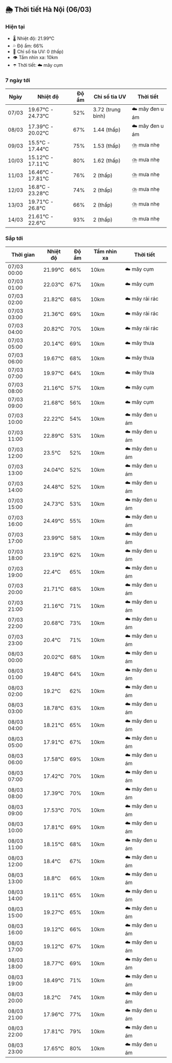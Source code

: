 ## 🌦️ Thời tiết Hà Nội (06/03)

### Hiện tại

- 🌡️ Nhiệt độ: 21.99℃
- 💦 Độ ẩm: 66%
- 🌟 Chỉ số tia UV: 0 (thấp)
- 👁️ Tầm nhìn xa: 10km
- ☂️ Thời tiết: ☁️ mây cụm

### 7 ngày tới

| Ngày | Nhiệt độ | Độ ẩm | Chỉ số tia UV | Thời tiết |
| --- | --- | --- | --- | --- |
| 07/03 | 19.67℃ - 24.73℃ | 52% | 3.72 (trung bình) | ☁️ mây đen u ám |
| 08/03 | 17.39℃ - 20.02℃ | 67% | 1.44 (thấp) | ☁️ mây đen u ám |
| 09/03 | 15.5℃ - 17.44℃ | 75% | 1.53 (thấp) | ⛈️ mưa nhẹ |
| 10/03 | 15.12℃ - 17.11℃ | 80% | 1.62 (thấp) | ⛈️ mưa nhẹ |
| 11/03 | 16.46℃ - 17.81℃ | 76% | 2 (thấp) | ⛈️ mưa nhẹ |
| 12/03 | 16.8℃ - 23.28℃ | 74% | 2 (thấp) | ⛈️ mưa nhẹ |
| 13/03 | 19.71℃ - 26.8℃ | 66% | 2 (thấp) | ⛈️ mưa nhẹ |
| 14/03 | 21.61℃ - 22.6℃ | 93% | 2 (thấp) | ⛈️ mưa nhẹ |

### Sắp tới

| Thời gian | Nhiệt độ | Độ ẩm | Tầm nhìn xa | Thời tiết |
| --- | --- | --- | --- | --- |
| 07/03 00:00 | 21.99℃ | 66% | 10km | ☁️ mây cụm |
| 07/03 01:00 | 22.03℃ | 67% | 10km | ☁️ mây cụm |
| 07/03 02:00 | 21.82℃ | 68% | 10km | ☁️ mây rải rác |
| 07/03 03:00 | 21.36℃ | 69% | 10km | ☁️ mây rải rác |
| 07/03 04:00 | 20.82℃ | 70% | 10km | ☁️ mây rải rác |
| 07/03 05:00 | 20.14℃ | 69% | 10km | ☁️ mây thưa |
| 07/03 06:00 | 19.67℃ | 68% | 10km | ☁️ mây thưa |
| 07/03 07:00 | 19.97℃ | 64% | 10km | ☁️ mây thưa |
| 07/03 08:00 | 21.16℃ | 57% | 10km | ☁️ mây cụm |
| 07/03 09:00 | 21.68℃ | 56% | 10km | ☁️ mây cụm |
| 07/03 10:00 | 22.22℃ | 54% | 10km | ☁️ mây đen u ám |
| 07/03 11:00 | 22.89℃ | 53% | 10km | ☁️ mây đen u ám |
| 07/03 12:00 | 23.5℃ | 52% | 10km | ☁️ mây đen u ám |
| 07/03 13:00 | 24.04℃ | 52% | 10km | ☁️ mây đen u ám |
| 07/03 14:00 | 24.48℃ | 52% | 10km | ☁️ mây đen u ám |
| 07/03 15:00 | 24.73℃ | 53% | 10km | ☁️ mây đen u ám |
| 07/03 16:00 | 24.49℃ | 55% | 10km | ☁️ mây đen u ám |
| 07/03 17:00 | 23.99℃ | 58% | 10km | ☁️ mây đen u ám |
| 07/03 18:00 | 23.19℃ | 62% | 10km | ☁️ mây đen u ám |
| 07/03 19:00 | 22.4℃ | 65% | 10km | ☁️ mây đen u ám |
| 07/03 20:00 | 21.71℃ | 68% | 10km | ☁️ mây đen u ám |
| 07/03 21:00 | 21.16℃ | 71% | 10km | ☁️ mây đen u ám |
| 07/03 22:00 | 20.68℃ | 73% | 10km | ☁️ mây đen u ám |
| 07/03 23:00 | 20.4℃ | 71% | 10km | ☁️ mây đen u ám |
| 08/03 00:00 | 20.02℃ | 68% | 10km | ☁️ mây đen u ám |
| 08/03 01:00 | 19.48℃ | 64% | 10km | ☁️ mây đen u ám |
| 08/03 02:00 | 19.2℃ | 62% | 10km | ☁️ mây đen u ám |
| 08/03 03:00 | 18.78℃ | 63% | 10km | ☁️ mây đen u ám |
| 08/03 04:00 | 18.21℃ | 65% | 10km | ☁️ mây đen u ám |
| 08/03 05:00 | 17.91℃ | 67% | 10km | ☁️ mây đen u ám |
| 08/03 06:00 | 17.58℃ | 69% | 10km | ☁️ mây đen u ám |
| 08/03 07:00 | 17.42℃ | 70% | 10km | ☁️ mây đen u ám |
| 08/03 08:00 | 17.39℃ | 70% | 10km | ☁️ mây đen u ám |
| 08/03 09:00 | 17.53℃ | 70% | 10km | ☁️ mây đen u ám |
| 08/03 10:00 | 17.81℃ | 69% | 10km | ☁️ mây đen u ám |
| 08/03 11:00 | 18.15℃ | 68% | 10km | ☁️ mây đen u ám |
| 08/03 12:00 | 18.4℃ | 67% | 10km | ☁️ mây đen u ám |
| 08/03 13:00 | 18.8℃ | 66% | 10km | ☁️ mây đen u ám |
| 08/03 14:00 | 19.11℃ | 65% | 10km | ☁️ mây đen u ám |
| 08/03 15:00 | 19.27℃ | 65% | 10km | ☁️ mây đen u ám |
| 08/03 16:00 | 19.12℃ | 66% | 10km | ☁️ mây đen u ám |
| 08/03 17:00 | 19.12℃ | 67% | 10km | ☁️ mây đen u ám |
| 08/03 18:00 | 18.77℃ | 69% | 10km | ☁️ mây đen u ám |
| 08/03 19:00 | 18.49℃ | 71% | 10km | ☁️ mây đen u ám |
| 08/03 20:00 | 18.2℃ | 74% | 10km | ☁️ mây đen u ám |
| 08/03 21:00 | 17.96℃ | 77% | 10km | ☁️ mây đen u ám |
| 08/03 22:00 | 17.81℃ | 79% | 10km | ☁️ mây đen u ám |
| 08/03 23:00 | 17.65℃ | 80% | 10km | ☁️ mây đen u ám |
